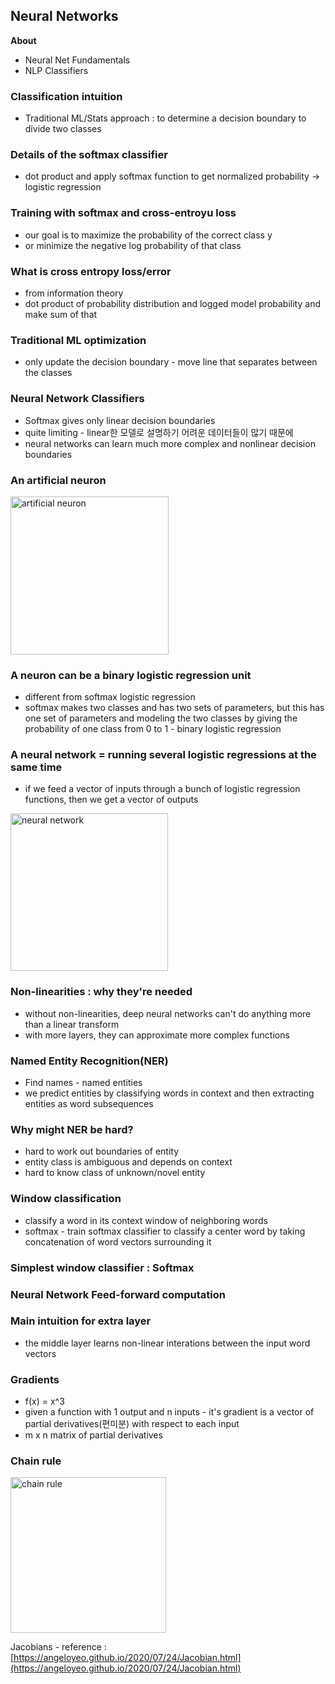 ## Neural Networks

**About**

- Neural Net Fundamentals
- NLP Classifiers

### Classification intuition

- Traditional ML/Stats approach : to determine a decision boundary to divide two classes

### Details of the softmax classifier

- dot product and apply softmax function to get normalized probability → logistic regression

### Training with softmax and cross-entroyu loss

- our goal is to maximize the probability of the correct class y
- or minimize the negative log probability of that class

### What is cross entropy loss/error

- from information theory
- dot product of probability distribution and logged model probability and make sum of that

### Traditional ML optimization

- only update the decision boundary - move line that separates between the classes

### Neural Network Classifiers

- Softmax gives only linear decision boundaries
- quite limiting - linear한 모델로 설명하기 어려운 데이터들이 많기 때문에
- neural networks can learn much more complex and nonlinear decision boundaries

### An artificial neuron

<img width="253" alt="artificial neuron" src="https://user-images.githubusercontent.com/63702924/133011272-86e19967-370e-4951-8143-be0064ed5784.PNG">


### A neuron can be a binary logistic regression unit

- different from softmax logistic regression
- softmax makes two classes and has two sets of parameters, but this has one set of parameters and modeling the two classes by giving the probability of one class from 0 to 1 - binary logistic regression

### A neural network = running several logistic regressions at the same time

- if we feed a vector of inputs through a bunch of logistic regression functions, then we get a vector of outputs

<img width="252" alt="neural network" src="https://user-images.githubusercontent.com/63702924/133011263-43fa046e-6827-42cb-a347-057b66ec761a.PNG">


### Non-linearities : why they're needed

- without non-linearities, deep neural networks can't do anything more than a linear transform
- with more layers, they can approximate more complex functions

### Named Entity Recognition(NER)

- Find names - named entities
- we predict entities by classifying words in context and then extracting entities as word subsequences

### Why might NER be hard?

- hard to work out boundaries of entity
- entity class is ambiguous and depends on context
- hard to know class of unknown/novel entity

### Window classification

- classify a word in its context window of neighboring words
- softmax - train softmax classifier to classify a center word by taking concatenation of word vectors surrounding it

### Simplest window classifier : Softmax

### Neural Network Feed-forward computation

### Main intuition for extra layer

- the middle layer learns non-linear interations between the input word vectors

### Gradients

- f(x) = x^3
- given a function with 1 output and n inputs - it's gradient is a vector of partial derivatives(편미분) with respect to each input
- m x n matrix of partial derivatives

### Chain rule

<img width="249" alt="chain rule" src="https://user-images.githubusercontent.com/63702924/133011259-62a7161c-7a56-49e1-abca-3666fe93d562.PNG">


Jacobians - reference : [https://angeloyeo.github.io/2020/07/24/Jacobian.html](https://angeloyeo.github.io/2020/07/24/Jacobian.html)

###

